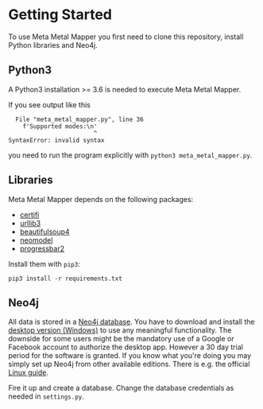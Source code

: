 # Getting Started

To use Meta Metal Mapper you first need to clone this repository, install Python
libraries and Neo4j.

## Python3

A Python3 installation >= 3.6 is needed to execute Meta Metal Mapper.

If you see output like this

      File "meta_metal_mapper.py", line 36
        f'Supported modes:\n'
                            ^
    SyntaxError: invalid syntax

you need to run the program explicitly with `python3 meta_metal_mapper.py`.

## Libraries

Meta Metal Mapper depends on the following packages:
* [certifi](https://certifi.io/en/latest/)
* [urllib3](https://urllib3.readthedocs.io/en/latest/)
* [beautifulsoup4](https://www.crummy.com/software/BeautifulSoup/bs4/doc/)
* [neomodel](https://neomodel.readthedocs.io/en/latest/)
* [progressbar2](https://pypi.org/project/progressbar2/)

Install them with `pip3`:

    pip3 install -r requirements.txt

## Neo4j

All data is stored in a [Neo4j database](https://neo4j.com/product/). You have
to download and install the
[desktop version (Windows)](https://neo4j.com/download/)
to use any meaningful functionality. The downside for some users might be the
mandatory use of a Google or Facebook account to authorize the desktop app.
However a 30 day trial period for the software is granted. If you know what
you're doing you may simply set up Neo4j from other available editions. There is
e.g. the official
[Linux guide](https://neo4j.com/docs/operations-manual/current/installation/linux/debian/).

Fire it up and create a database. Change the database credentials as needed in
`settings.py`.

